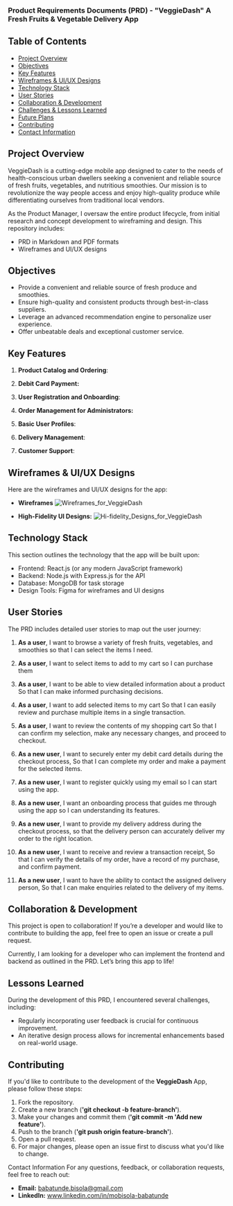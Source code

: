 ### Product Requirements Documents (PRD) - "VeggieDash" A Fresh Fruits & Vegetable Delivery App

## Table of Contents

- [Project Overview](#project-overview)
- [Objectives](#objectives)
- [Key Features](#key-features)
- [Wireframes & UI/UX Designs](#wireframes--uiux-designs)
- [Technology Stack](#technology-stack)
- [User Stories](#user-stories)
- [Collaboration & Development](#collaboration--development)
- [Challenges & Lessons Learned](#challenges--lessons-learned)
- [Future Plans](#future-plans)
- [Contributing](#contributing)
- [Contact Information](#contact-information)

## Project Overview

VeggieDash is a cutting-edge mobile app designed to cater to the needs of health-conscious urban dwellers seeking a convenient and reliable source of fresh fruits, vegetables, and nutritious smoothies. Our mission is to revolutionize the way people access and enjoy high-quality produce while differentiating ourselves from traditional local vendors.

As the Product Manager, I oversaw the entire product lifecycle, from initial research and concept development to wireframing and design. This repository includes:

- PRD in Markdown and PDF formats
- Wireframes and UI/UX designs

## Objectives

- Provide a convenient and reliable source of fresh produce and smoothies.
- Ensure high-quality and consistent products through best-in-class suppliers.
- Leverage an advanced recommendation engine to personalize user experience.
- Offer unbeatable deals and exceptional customer service.

## Key Features

1. **Product Catalog and Ordering**:

1. **Debit Card Payment:**

1. **User Registration and Onboarding**:

1. **Order Management for Administrators:**

1. **Basic User Profiles**:

1. **Delivery Management**:

1. **Customer Support**:

## Wireframes & UI/UX Designs

Here are the wireframes and UI/UX designs for the app:

- **Wireframes**
![Wireframes_for_VeggieDash](https://github.com/user-attachments/assets/d6d5f6e9-bfc3-46a6-9e49-b44e41b7fa96)

- **High-Fidelity UI Designs:**
![Hi-fidelity_Designs_for_VeggieDash](https://github.com/user-attachments/assets/4647f9ad-feb5-444a-b7bc-0ed2f07a91ba)

## Technology Stack

This section outlines the technology that the app will be built upon:
- Frontend: React.js (or any modern JavaScript framework)
- Backend: Node.js with Express.js for the API
- Database: MongoDB for task storage
- Design Tools: Figma for wireframes and UI designs

## User Stories
The PRD includes detailed user stories to map out the user journey:

1. **As a user**, I want to browse a variety of fresh fruits, vegetables, and smoothies so that I can select the items I need.

1. **As a user**, I want to select items to add to my cart so I can purchase them
1. **As a user**, I want to be able to view detailed information about a product So that I can make informed purchasing decisions.
1. **As a user**, I want to add selected items to my cart So that I can easily review and purchase multiple items in a single transaction.
1. **As a user**, I want to review the contents of my shopping cart So that I can confirm my selection, make any necessary changes, and proceed to checkout.
1. **As a new user**, I want to securely enter my debit card details during the checkout process, So that I can complete my order and make a payment for the selected items.
1. **As a new user**, I want to register quickly using my email so I can start using the app.
1. **As a new user**, I want an onboarding process that guides me through using the app so I can understanding its features.
1. **As a new user**, I want to provide my delivery address during the checkout process, so that the delivery person can accurately deliver my order to the right location.
1. **As a new user**, I want to receive and review a transaction receipt, So that I can verify the details of my order, have a record of my purchase, and confirm payment.
1. **As a new user**, I want to have the ability to contact the assigned delivery person, So that I can make enquiries related to the delivery of my items.

## Collaboration & Development
This project is open to collaboration! If you’re a developer and would like to contribute to building the app, feel free to open an issue or create a pull request.

Currently, I am looking for a developer who can implement the frontend and backend as outlined in the PRD. Let’s bring this app to life!

## Lessons Learned
During the development of this PRD, I encountered several challenges, including:
- Regularly incorporating user feedback is crucial for continuous improvement.
- An iterative design process allows for incremental enhancements based on real-world usage.

## Contributing
If you'd like to contribute to the development of the **VeggieDash** App, please follow these steps:

1. Fork the repository.
1. Create a new branch (**'git checkout -b feature-branch'**).
1. Make your changes and commit them (**'git commit -m 'Add new feature'**).
1. Push to the branch (**'git push origin feature-branch'**).
1. Open a pull request.
1. For major changes, please open an issue first to discuss what you'd like to change.

Contact Information
For any questions, feedback, or collaboration requests, feel free to reach out:

- **Email:** babatunde.bisola@gmail.com
- **LinkedIn:** www.linkedin.com/in/mobisola-babatunde
